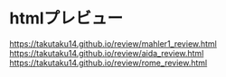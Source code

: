 # htmlプレビュー

https://takutaku14.github.io/review/mahler1_review.html
https://takutaku14.github.io/review/aida_review.html
https://takutaku14.github.io/review/rome_review.html
